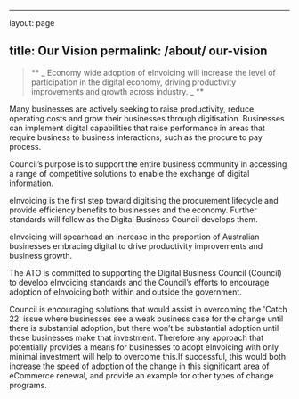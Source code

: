 ﻿---

layout: page

title: Our Vision
permalink: /about/
our-vision
---



> ** _ Economy wide adoption of eInvoicing will increase the level of participation in the digital economy, driving productivity improvements and growth across industry. _ **


Many businesses are actively seeking to raise productivity, reduce operating costs and grow their businesses through digitisation. Businesses can implement digital capabilities that raise performance in areas that require business to business interactions, such as the procure to pay process.


Council’s purpose is to support the entire business community in accessing a range of competitive solutions to enable the exchange of digital information. 


eInvoicing is the first step toward digitising the procurement lifecycle and provide efficiency benefits to businesses and the economy. Further standards will follow as the Digital Business Council develops them.


eInvoicing will spearhead an increase in the proportion of Australian businesses embracing digital to drive productivity improvements and business growth. 


The ATO is committed to supporting the Digital Business Council (Council) to develop eInvoicing standards and the Council’s efforts to encourage adoption of eInvoicing both within and outside the government.


Council is encouraging solutions that would assist in overcoming the 'Catch 22' issue where businesses see a weak business case for the change until there is substantial adoption, but there won’t be substantial adoption until these businesses make that investment. Therefore any approach that potentially provides a means for businesses to adopt eInvoicing with only minimal investment will help to overcome this.If successful, this would both increase the speed of adoption of the change in this significant area of eCommerce renewal, and provide an example for other types of change programs.
